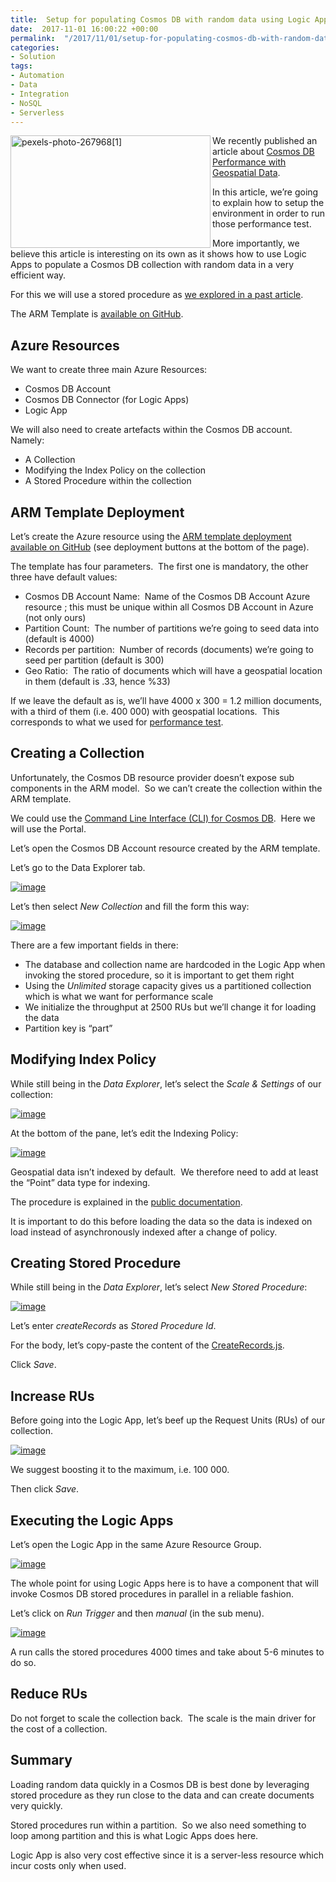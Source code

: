 ```yaml
---
title:  Setup for populating Cosmos DB with random data using Logic Apps
date:  2017-11-01 16:00:22 +00:00
permalink:  "/2017/11/01/setup-for-populating-cosmos-db-with-random-data-using-logic-apps/"
categories:
- Solution
tags:
- Automation
- Data
- Integration
- NoSQL
- Serverless
---
```

<a href="assets/2017/11/setup-for-populating-cosmos-db-with-random-data-using-logic-apps/pexels-photo-2679681.jpg"><img style="border:0 currentcolor;float:left;display:inline;background-image:none;" title="pexels-photo-267968[1]" src="assets/2017/11/setup-for-populating-cosmos-db-with-random-data-using-logic-apps/pexels-photo-2679681_thumb.jpg" alt="pexels-photo-267968[1]" width="320" height="180" align="left" border="0" /></a>We recently published an article about <a href="https://vincentlauzon.com/2017/10/25/cosmos-db-performance-with-geospatial-data/">Cosmos DB Performance with Geospatial Data</a>.

In this article, we’re going to explain how to setup the environment in order to run those performance test.

More importantly, we believe this article is interesting on its own as it shows how to use Logic Apps to populate a Cosmos DB collection with random data in a very efficient way.

For this we will use a stored procedure as <a href="https://vincentlauzon.com/2017/10/19/invoking-a-stored-procedure-from-a-partitioned-cosmosdb-collection-from-logic-apps/">we explored in a past article</a>.

The ARM Template is <a href="https://github.com/vplauzon/cosmos-db/tree/master/Cosmos-DB-Geo-Perf/DeployPerfCosmosDB" target="_blank" rel="noopener">available on GitHub</a>.

<h2>Azure Resources</h2>

We want to create three main Azure Resources:

<ul>
    <li>Cosmos DB Account</li>
    <li>Cosmos DB Connector (for Logic Apps)</li>
    <li>Logic App</li>
</ul>

We will also need to create artefacts within the Cosmos DB account.  Namely:

<ul>
    <li>A Collection</li>
    <li>Modifying the Index Policy on the collection</li>
    <li>A Stored Procedure within the collection</li>
</ul>

<h2>ARM Template Deployment</h2>

Let’s create the Azure resource using the <a href="https://github.com/vplauzon/cosmos-db/tree/master/Cosmos-DB-Geo-Perf/DeployPerfCosmosDB" target="_blank" rel="noopener">ARM template deployment available on GitHub</a> (see deployment buttons at the bottom of the page).

The template has four parameters.  The first one is mandatory, the other three have default values:

<ul>
    <li>Cosmos DB Account Name:  Name of the Cosmos DB Account Azure resource ; this must be unique within all Cosmos DB Account in Azure (not only ours)</li>
    <li>Partition Count:  The number of partitions we’re going to seed data into (default is 4000)</li>
    <li>Records per partition:  Number of records (documents) we’re going to seed per partition (default is 300)</li>
    <li>Geo Ratio:  The ratio of documents which will have a geospatial location in them (default is .33, hence %33)</li>
</ul>

If we leave the default as is, we’ll have 4000 x 300 = 1.2 million documents, with a third of them (i.e. 400 000) with geospatial locations.  This corresponds to what we used for <a href="https://vincentlauzon.com/2017/10/25/cosmos-db-performance-with-geospatial-data/">performance test</a>.

<h2>Creating a Collection</h2>

Unfortunately, the Cosmos DB resource provider doesn’t expose sub components in the ARM model.  So we can’t create the collection within the ARM template.

We could use the <a href="https://docs.microsoft.com/en-us/cli/azure/cosmosdb?view=azure-cli-latest" target="_blank" rel="noopener">Command Line Interface (CLI) for Cosmos DB</a>.  Here we will use the Portal.

Let’s open the Cosmos DB Account resource created by the ARM template.

Let’s go to the Data Explorer tab.

<a href="assets/2017/11/setup-for-populating-cosmos-db-with-random-data-using-logic-apps/image8.png"><img style="border:0 currentcolor;display:inline;background-image:none;" title="image" src="assets/2017/11/setup-for-populating-cosmos-db-with-random-data-using-logic-apps/image_thumb8.png" alt="image" border="0" /></a>

Let’s then select <em>New Collection</em> and fill the form this way:

<a href="assets/2017/11/setup-for-populating-cosmos-db-with-random-data-using-logic-apps/image9.png"><img style="border:0 currentcolor;display:inline;background-image:none;" title="image" src="assets/2017/11/setup-for-populating-cosmos-db-with-random-data-using-logic-apps/image_thumb9.png" alt="image" border="0" /></a>

There are a few important fields in there:

<ul>
    <li>The database and collection name are hardcoded in the Logic App when invoking the stored procedure, so it is important to get them right</li>
    <li>Using the <em>Unlimited </em>storage capacity gives us a partitioned collection which is what we want for performance scale</li>
    <li>We initialize the throughput at 2500 RUs but we’ll change it for loading the data</li>
    <li>Partition key is “part”</li>
</ul>

<h2>Modifying Index Policy</h2>

While still being in the <em>Data Explorer</em>, let’s select the <em>Scale &amp; Settings</em> of our collection:

<a href="assets/2017/11/setup-for-populating-cosmos-db-with-random-data-using-logic-apps/image10.png"><img style="border:0 currentcolor;display:inline;background-image:none;" title="image" src="assets/2017/11/setup-for-populating-cosmos-db-with-random-data-using-logic-apps/image_thumb10.png" alt="image" border="0" /></a>

At the bottom of the pane, let’s edit the Indexing Policy:

<a href="assets/2017/11/setup-for-populating-cosmos-db-with-random-data-using-logic-apps/image11.png"><img style="border:0 currentcolor;display:inline;background-image:none;" title="image" src="assets/2017/11/setup-for-populating-cosmos-db-with-random-data-using-logic-apps/image_thumb11.png" alt="image" border="0" /></a>

Geospatial data isn’t indexed by default.  We therefore need to add at least the “Point” data type for indexing.

The procedure is explained in the <a href="https://docs.microsoft.com/en-us/azure/cosmos-db/geospatial#indexing" target="_blank" rel="noopener">public documentation</a>.

It is important to do this before loading the data so the data is indexed on load instead of asynchronously indexed after a change of policy.

<h2>Creating Stored Procedure</h2>

While still being in the <em>Data Explorer</em>, let’s select <em>New Stored Procedure</em>:

<a href="assets/2017/11/setup-for-populating-cosmos-db-with-random-data-using-logic-apps/image12.png"><img style="border:0 currentcolor;display:inline;background-image:none;" title="image" src="assets/2017/11/setup-for-populating-cosmos-db-with-random-data-using-logic-apps/image_thumb12.png" alt="image" border="0" /></a>

Let’s enter <em>createRecords</em> as <em>Stored Procedure Id</em>.

For the body, let’s copy-paste the content of the <a href="https://github.com/vplauzon/cosmos-db/blob/master/Cosmos-DB-Geo-Perf/PerfTest/CreateRecords.js" target="_blank" rel="noopener">CreateRecords.js</a>.

Click <em>Save</em>.

<h2>Increase RUs</h2>

Before going into the Logic App, let’s beef up the Request Units (RUs) of our collection.

<a href="assets/2017/11/setup-for-populating-cosmos-db-with-random-data-using-logic-apps/image14.png"><img style="border:0 currentcolor;display:inline;background-image:none;" title="image" src="assets/2017/11/setup-for-populating-cosmos-db-with-random-data-using-logic-apps/image_thumb14.png" alt="image" border="0" /></a>

We suggest boosting it to the maximum, i.e. 100 000.

Then click <em>Save</em>.

<h2>Executing the Logic Apps</h2>

Let’s open the Logic App in the same Azure Resource Group.

<a href="assets/2017/11/setup-for-populating-cosmos-db-with-random-data-using-logic-apps/image13.png"><img style="border:0 currentcolor;display:inline;background-image:none;" title="image" src="assets/2017/11/setup-for-populating-cosmos-db-with-random-data-using-logic-apps/image_thumb13.png" alt="image" border="0" /></a>

The whole point for using Logic Apps here is to have a component that will invoke Cosmos DB stored procedures in parallel in a reliable fashion.

Let’s click on <em>Run Trigger</em> and then <em>manual</em> (in the sub menu).

<a href="assets/2017/11/setup-for-populating-cosmos-db-with-random-data-using-logic-apps/image16.png"><img style="border:0 currentcolor;display:inline;background-image:none;" title="image" src="assets/2017/11/setup-for-populating-cosmos-db-with-random-data-using-logic-apps/image_thumb16.png" alt="image" border="0" /></a>

A run calls the stored procedures 4000 times and take about 5-6 minutes to do so.

<h2>Reduce RUs</h2>

Do not forget to scale the collection back.  The scale is the main driver for the cost of a collection.

<h2>Summary</h2>

Loading random data quickly in a Cosmos DB is best done by leveraging stored procedure as they run close to the data and can create documents very quickly.

Stored procedures run within a partition.  So we also need something to loop among partition and this is what Logic Apps does here.

Logic App is also very cost effective since it is a server-less resource which incur costs only when used.